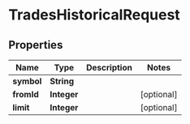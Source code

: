 

# TradesHistoricalRequest


## Properties

| Name | Type | Description | Notes |
|------------ | ------------- | ------------- | -------------|
|**symbol** | **String** |  |  |
|**fromId** | **Integer** |  |  [optional] |
|**limit** | **Integer** |  |  [optional] |



